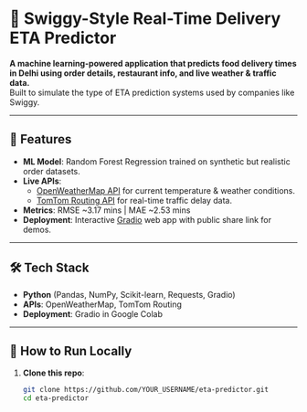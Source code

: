 # 🚚 Swiggy-Style Real-Time Delivery ETA Predictor

**A machine learning-powered application that predicts food delivery times in Delhi using order details, restaurant info, and live weather & traffic data.**  
Built to simulate the type of ETA prediction systems used by companies like Swiggy.

---

## 📌 Features
- **ML Model**: Random Forest Regression trained on synthetic but realistic order datasets.
- **Live APIs**:  
  - [OpenWeatherMap API](https://openweathermap.org/api) for current temperature & weather conditions.  
  - [TomTom Routing API](https://developer.tomtom.com/) for real-time traffic delay data.
- **Metrics**: RMSE ~3.17 mins | MAE ~2.53 mins
- **Deployment**: Interactive [Gradio](https://gradio.app/) web app with public share link for demos.

---

## 🛠 Tech Stack
- **Python** (Pandas, NumPy, Scikit-learn, Requests, Gradio)
- **APIs**: OpenWeatherMap, TomTom Routing
- **Deployment**: Gradio in Google Colab

---

## 🚀 How to Run Locally
1. **Clone this repo**:
   ```bash
   git clone https://github.com/YOUR_USERNAME/eta-predictor.git
   cd eta-predictor
